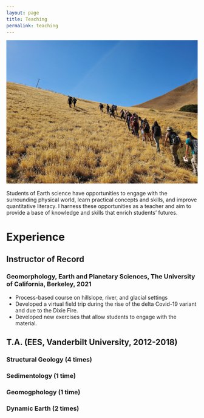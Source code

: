 ```yaml
---
layout: page
title: Teaching
permalink: teaching
---
```

![](classPhoto.jpg)

Students of Earth science have opportunities to engage with the surrounding physical world, learn practical concepts and skills, and improve quantitative literacy. I harness these opportunities as a teacher and aim to provide a base of knowledge and skills that enrich students’ futures.

# Experience

## Instructor of Record
### Geomorphology, Earth and Planetary Sciences, The University of California, Berkeley, 2021
- Process-based course on hillslope, river, and glacial settings
- Developed a virtual field trip during the rise of the delta Covid-19 variant and due to the Dixie Fire.
- Developed new exercises that allow students to engage with the material.

## T.A. (EES, Vanderbilt University, 2012-2018)
### Structural Geology (4 times)
### Sedimentology (1 time)
### Geomogphology (1 time)
### Dynamic Earth (2 times)
